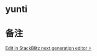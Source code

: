 # yunti
# 备注

[Edit in StackBlitz next generation editor ⚡️](https://stackblitz.com/~/github.com/zuoluotianhen/yunti)
